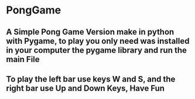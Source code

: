 # PongGame

## A Simple Pong Game Version make in python with Pygame, to play you only need was installed in your computer the pygame library and run the main File

## To play the left bar use keys W and S, and the right bar use Up and Down Keys, Have Fun
